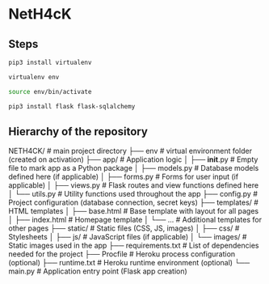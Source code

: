 # NetH4cK

## Steps

```bash
pip3 install virtualenv

virtualenv env

source env/bin/activate

pip3 install flask flask-sqlalchemy
```



## Hierarchy of the repository

NETH4CK/                # main project directory
├── env                 # virtual environment folder (created on activation)
├── app/                # Application logic
│   ├── __init__.py     # Empty file to mark app as a Python package
│   ├── models.py       # Database models defined here (if applicable)
│   ├── forms.py        # Forms for user input (if applicable)
│   ├── views.py        # Flask routes and view functions defined here
│   └── utils.py        # Utility functions used throughout the app
├── config.py           # Project configuration (database connection, secret keys)
├── templates/          # HTML templates
│   ├── base.html       # Base template with layout for all pages
│   ├── index.html      # Homepage template
│   └── ...             # Additional templates for other pages
├── static/             # Static files (CSS, JS, images)
│   ├── css/            # Stylesheets
│   ├── js/             # JavaScript files (if applicable)
│   └── images/         # Static images used in the app
├── requirements.txt    # List of dependencies needed for the project
├── Procfile            # Heroku process configuration (optional)
├── runtime.txt         # Heroku runtime environment (optional)
└── main.py             # Application entry point (Flask app creation)